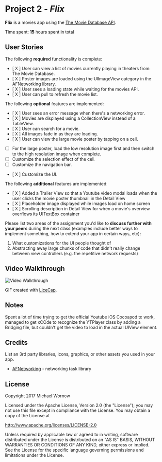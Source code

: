 # Project 2 - *Flix*

**Flix** is a movies app using the [The Movie Database API](http://docs.themoviedb.apiary.io/#).

Time spent: **15** hours spent in total

## User Stories

The following **required** functionality is complete:

- [ X ] User can view a list of movies currently playing in theaters from The Movie Database.
- [ X ] Poster images are loaded using the UIImageView category in the AFNetworking library.
- [ X ] User sees a loading state while waiting for the movies API.
- [ X ] User can pull to refresh the movie list.

The following **optional** features are implemented:

- [ X ] User sees an error message when there's a networking error.
- [ X ] Movies are displayed using a CollectionView instead of a TableView.
- [ X ] User can search for a movie.
- [ X ] All images fade in as they are loading.
- [ X ] User can view the large movie poster by tapping on a cell.
- [ ] For the large poster, load the low resolution image first and then switch to the high resolution image when complete.
- [ ] Customize the selection effect of the cell.
- [ ] Customize the navigation bar.
- [ X ] Customize the UI.

The following **additional** features are implemented:

- [ X ] Added a Trailer View so that a Youtube video modal loads when the user clicks the movie poster thumbnail in the Detail View
- [ X ] Placeholder image displayed while images load on home screen
- [ X ] Scrolling description in Detail View for when a movie's overview overflows its UITextBox container

Please list two areas of the assignment you'd like to **discuss further with your peers** during the next class (examples include better ways to implement something, how to extend your app in certain ways, etc):

1. What customizations for the UI people thought of
2. Abstracting away large chunks of code that didn't really change between view controllers (e.g. the repetitive network requests)

## Video Walkthrough

<img src='http://imgur.com/download/21hMpd9' title='Video Walkthrough' width='' alt='Video Walkthrough' />

GIF created with [LiceCap](http://www.cockos.com/licecap/).

## Notes

Spent a lot of time trying to get the official Youtube iOS Cocoapod to work, managed to get xCOde to recognize the YTPlayer class by adding a Bridging file, but couldn't get the video to load in the actual UIView element.

## Credits

List an 3rd party libraries, icons, graphics, or other assets you used in your app.

- [AFNetworking](https://github.com/AFNetworking/AFNetworking) - networking task library

## License

Copyright 2017 Michael Wornow

Licensed under the Apache License, Version 2.0 (the "License");
you may not use this file except in compliance with the License.
You may obtain a copy of the License at

http://www.apache.org/licenses/LICENSE-2.0

Unless required by applicable law or agreed to in writing, software
distributed under the License is distributed on an "AS IS" BASIS,
WITHOUT WARRANTIES OR CONDITIONS OF ANY KIND, either express or implied.
See the License for the specific language governing permissions and
limitations under the License.

